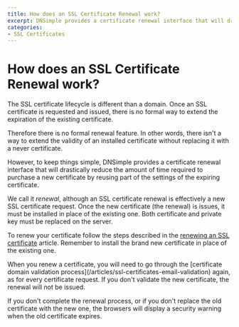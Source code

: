 ```yaml
---
title: How does an SSL Certificate Renewal work?
excerpt: DNSimple provides a certificate renewal interface that will drastically reduce the amount of time required to purchase a new certificate.
categories:
- SSL Certificates
---
```


# How does an SSL Certificate Renewal work?

The SSL certificate lifecycle is different than a domain. Once an SSL certificate is requested and issued, there is no formal way to extend the expiration of the existing certificate.

Therefore there is no formal renewal feature. In other words, there isn't a way to extend the validity of an installed certificate without replacing it with a never certificate.

However, to keep things simple, DNSimple provides a certificate renewal interface that will drastically reduce the amount of time required to purchase a new certificate by reusing part of the settings of the expiring certificate.

We call it *renewal*, although an SSL certificate renewal is effectively a new SSL certificate request. Once the new certificate (the renewal) is issues, it must be installed in place of the existing one. Both certificate and private key must be replaced on the server.

To renew your certificate follow the steps described in the [renewing an SSL certificate](/articles/renewing-ssl-certificate) article. Remember to install the brand new certificate in place of the existing one.

<warning>
When you renew a certificate, you will need to go through the [certificate domain validation process](/articles/ssl-certificates-email-validation) again, as for every certificate request. If you don't validate the new certificate, the renewal will not be issued.

If you don't complete the renewal process, or if you don't replace the old certificate with the new one, the browsers will display a security warning when the old certificate expires.
</warning>
